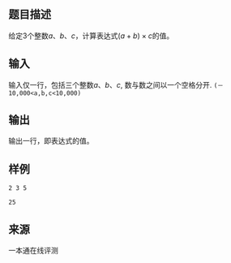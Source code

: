 ## 题目描述

给定$3$个整数$a、b、c$，计算表达式$(a+b) \times c$的值。

## 输入

输入仅一行，包括三个整数$a、b、c$, 数与数之间以一个空格分开.  `(－10,000<a,b,c<10,000)`
## 输出

输出一行，即表达式的值。

## 样例

```input1
2 3 5
```

```output1
25
```


 ## 来源

 一本通在线评测 
